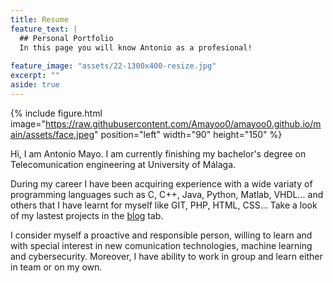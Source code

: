 ```yaml
---
title: Resume
feature_text: |
  ## Personal Portfolio
  In this page you will know Antonio as a profesional! 
  
feature_image: "assets/22-1300x400-resize.jpg"
excerpt: ""
aside: true 
---
```

{% include figure.html image="https://raw.githubusercontent.com/Amayoo0/amayoo0.github.io/main/assets/face.jpeg" position="left" width="90" height="150" %}

Hi, I am Antonio Mayo. I am currently finishing my bachelor's degree on Telecomunication engineering at University of Málaga.

During my career I have been acquiring experience with a wide variaty of programming languages such as C, C++, Java, Python, Matlab, VHDL... and others that I have learnt for myself like GIT, PHP, HTML, CSS... Take a look of my lastest projects in the [blog](https://amayoo0.github.io/blog/) tab.

I consider myself a proactive and responsible person, willing to learn and with special interest in new comunication technologies, machine learning and cybersecurity. 
Moreover, I have ability to work in group and learn either in team or on my own.








